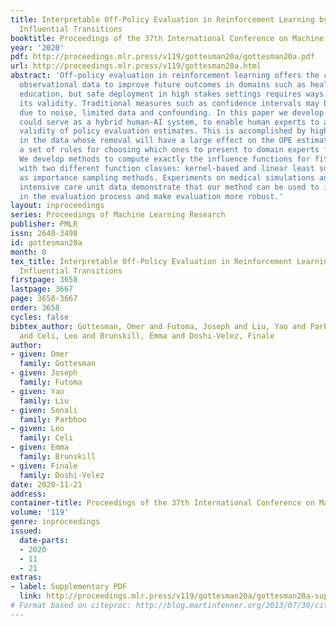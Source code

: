 ```yaml
---
title: Interpretable Off-Policy Evaluation in Reinforcement Learning by Highlighting
  Influential Transitions
booktitle: Proceedings of the 37th International Conference on Machine Learning
year: '2020'
pdf: http://proceedings.mlr.press/v119/gottesman20a/gottesman20a.pdf
url: http://proceedings.mlr.press/v119/gottesman20a.html
abstract: 'Off-policy evaluation in reinforcement learning offers the chance of using
  observational data to improve future outcomes in domains such as healthcare and
  education, but safe deployment in high stakes settings requires ways of assessing
  its validity. Traditional measures such as confidence intervals may be insufficient
  due to noise, limited data and confounding. In this paper we develop a method that
  could serve as a hybrid human-AI system, to enable human experts to analyze the
  validity of policy evaluation estimates. This is accomplished by highlighting observations
  in the data whose removal will have a large effect on the OPE estimate, and formulating
  a set of rules for choosing which ones to present to domain experts for validation.
  We develop methods to compute exactly the influence functions for fitted Q-evaluation
  with two different function classes: kernel-based and linear least squares, as well
  as importance sampling methods. Experiments on medical simulations and real-world
  intensive care unit data demonstrate that our method can be used to identify limitations
  in the evaluation process and make evaluation more robust.'
layout: inproceedings
series: Proceedings of Machine Learning Research
publisher: PMLR
issn: 2640-3498
id: gottesman20a
month: 0
tex_title: Interpretable Off-Policy Evaluation in Reinforcement Learning by Highlighting
  Influential Transitions
firstpage: 3658
lastpage: 3667
page: 3658-3667
order: 3658
cycles: false
bibtex_author: Gottesman, Omer and Futoma, Joseph and Liu, Yao and Parbhoo, Sonali
  and Celi, Leo and Brunskill, Emma and Doshi-Velez, Finale
author:
- given: Omer
  family: Gottesman
- given: Joseph
  family: Futoma
- given: Yao
  family: Liu
- given: Sonali
  family: Parbhoo
- given: Leo
  family: Celi
- given: Emma
  family: Brunskill
- given: Finale
  family: Doshi-Velez
date: 2020-11-21
address: 
container-title: Proceedings of the 37th International Conference on Machine Learning
volume: '119'
genre: inproceedings
issued:
  date-parts:
  - 2020
  - 11
  - 21
extras:
- label: Supplementary PDF
  link: http://proceedings.mlr.press/v119/gottesman20a/gottesman20a-supp.pdf
# Format based on citeproc: http://blog.martinfenner.org/2013/07/30/citeproc-yaml-for-bibliographies/
---
```


